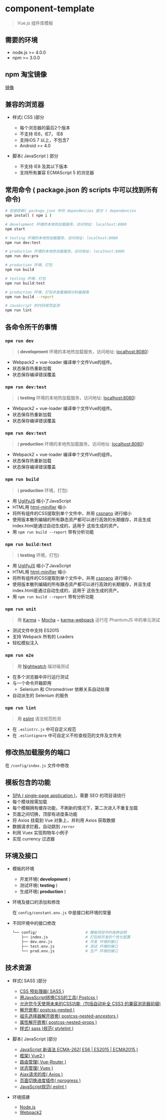 # component-template

> Vue.js 组件库模板

## 需要的环境

- node.js >= 4.0.0
- npm >= 3.0.0

## npm 淘宝镜像

[镜像](https://gist.github.com/iq9891/96441b1b01ddd4710e06cc5e52b9c10a)

## 兼容的浏览器

- 样式( CSS )部分

  - 每个浏览器的最后2个版本
  - 不支持 IE6，IE7， IE8
  - 支持iOS 7 以上，不包含7
  - Android >= 4.0


- 脚本( JavaScript ) 部分

  - 不支持 IE8 及其以下版本
  - 支持所有兼容 ECMAScript 5 的浏览器

## 常用命令 ( package.json 的 scripts 中可以找到所有命令)

``` bash
# 安装依赖( package.json 中的 dependencies 部分 ) dependencies
npm install ( npm i )

# development 环境的本地热加载服务，访问地址: localhost:8080
npm start

# testing 环境的本地热加载服务，访问地址: localhost:8080
npm run dev:test

# production 环境的本地热加载服务，访问地址: localhost:8080
npm run dev:pro

# production 环境，打包
npm run build

# testing 环境，打包
npm run build:test

# production 环境，打包并查看捆绑分析器报表
npm run build --report

# JavaScript 的代码规范监测
npm run lint
```

## 各命令所干的事情

### `npm run dev`

> ( **development** 环境的本地热加载服务，访问地址: [localhost:8080](localhost:8080))

  - Webpack2 + vue-loader 编译单个文件Vue的组件。
  - 状态保存热重新加载
  - 状态保存编译错误覆盖

### `npm run dev:test`

> ( **testing** 环境的本地热加载服务，访问地址: [localhost:8080](localhost:8080))

  - Webpack2 + vue-loader 编译单个文件Vue的组件。
  - 状态保存热重新加载
  - 状态保存编译错误覆盖

### `npm run dev:test`

> ( **production** 环境的本地热加载服务，访问地址: [localhost:8080](localhost:8080))

  - Webpack2 + vue-loader 编译单个文件Vue的组件。
  - 状态保存热重新加载
  - 状态保存编译错误覆盖

### `npm run build`

> ( **production** 环境，打包)

  - 用 [UglifyJS](https://github.com/mishoo/UglifyJS2) 缩小了JavaScript
  - HTML用 [html-minifier](https://github.com/kangax/html-minifier) 缩小
  - 将所有组件的CSS提取到单个文件中，并用 [cssnano](https://github.com/ben-eb/cssnano) 进行缩小
  - 使用版本散列编辑的所有静态资产都可以进行高效的长期缓存，并且生成index.html是通过自动生成的，适用于
    这些生成的资产。
  - 用 `npm run build --report` 带有分析功能

### `npm run build:test`

> ( **testing** 环境，打包)

  - 用 [UglifyJS](https://github.com/mishoo/UglifyJS2) 缩小了JavaScript
  - HTML用 [html-minifier](https://github.com/kangax/html-minifier) 缩小
  - 将所有组件的CSS提取到单个文件中，并用 [cssnano](https://github.com/ben-eb/cssnano) 进行缩小
  - 使用版本散列编辑的所有静态资产都可以进行高效的长期缓存，并且生成index.html是通过自动生成的，适用于
    这些生成的资产。
  - 用 `npm run build --report` 带有分析功能

### `npm run unit`

> 用 [Karma](http://karma-runner.github.io/0.13/index.html) + [Mocha](http://mochajs.org) + [karma-webpack](https://github.com/webpack/karma-webpack) 运行在 PhantomJS 中的单元测试

  - 测试文件中支持 ES2015
  - 支持 Webpack 所有的 Loaders
  - 轻松模拟注入

### `npm run e2e`

> 用 [Nightwatch](http://nightwatchjs.org) 端对端测试

  - 在多个浏览器中并行运行测试
  - 与一个命令开箱即用
    - Selenium 和 Chromedriver 依赖关系自动处理
  - 自动派生的 Selenium 的服务

### `npm run lint`

>用 [eslint](http://eslint.cn) 语法规范检测

  - 在 `.eslintrc.js` 中可自定义规范
  - 在 `.eslintignore` 中可自定义不检查规范的文件及文件夹

## 修改热加载服务的端口

在 `/config/index.js` 文件中修改

## 模板包含的功能

- [SPA ( single-page application )](http://zhaoda.net/spa/docs)，需要 SEO 的项目请绕行
- 每个模块按需加载
- 每个模糊拥有缓存功能，不刷新的情况下，第二次进入不重复加载
- 页面之间切换，顶部有进度条功能
- 将 Axios 挂载到 Vue 对象上，并利用 Axios 获取数据
- 数据请求拦截，自动跳到 `/error`
- 利用 Vuex 实现购物车小例子
- 实现 currency 过滤器

## 环境及接口

- 模板的环境

  - 开发环境( **development** )
  - 测试环境( **testing** )
  - 生成环境( **production** )


- 环境及接口的添加和修改

  在 `config/constant.env.js` 中是接口和环境的常量


- 不同环境中的接口修改

  ```bash
  └── config/                      # 模板项目中的各种说明
      ├── index.js                 # 打包和开发的个性化配置
      ├── dev.env.js               # 开发 环境的接口
      ├── test.env.js              # 测试 环境的接口
      └── prod.env.js              # 生产 环境的接口
  ```

## 技术资源

- 样式( SASS )部分

  - [CSS 预处理器( SASS )](http://sass-lang.com)
  - [用JavaScript转换CSS的工具( Postcss )](http://postcss.org)
  - [允许您今天使用未来的CSS功能（包括自动补全 CSS3 的兼容浏览器前缀)](http://cssnext.io)
  - [解开嵌套( postcss-nested )](https://github.com/postcss/postcss-nested)
  - [祖先选择器解开嵌套( postcss-nested-ancestors )](https://github.com/toomuchdesign/postcss-nested-ancestors)
  - [属性解开嵌套( postcss-nested-props )](https://github.com/jedmao/postcss-nested-props)
  - [样式( sass )规范( stylelint )](https://stylelint.io)


- 脚本( JavaScript )部分

  - [JavaScript 新语法 ECMA-262( ES6 | ES2015 | ECMA2015  )](http://es6.ruanyifeng.com)
  - [框架( Vue2 )](https://vuefe.cn)
  - [路由管理( Vue-Router )](https://router.vuejs.org/zh-cn)
  - [状态管理( Vuex )](https://vuex.vuejs.org/zh-cn)
  - [Ajax请求的库( Axios )](https://github.com/mzabriskie/axios)
  - [页面切换进度插件( nprogress )](http://ricostacruz.com/nprogress)
  - [JavaScript规范( eslint )](http://eslint.cn)


- 环境搭建

  - [Node.js](https://nodejs.org/en)
  - [Webpack2](https://webpack.js.org)

